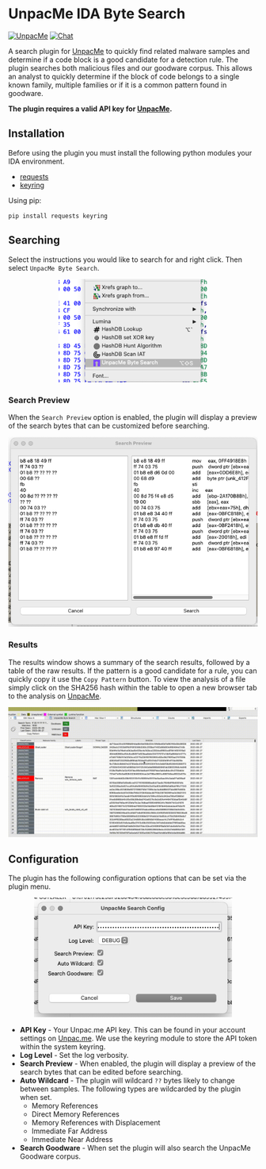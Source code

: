 # UnpacMe IDA Byte Search
[![UnpacMe](https://img.shields.io/badge/Threat_Hunting-UnpacMe-AA00B4)](https://www.unpac.me/) [![Chat](https://img.shields.io/badge/Support-Discord-5462EB)](https://discord.gg/cw4U3WHvpn)

A search plugin for [UnpacMe](https://unpac.me/) to quickly find related malware samples and determine if a code block is a good
candidate for a detection rule. The plugin searches both malicious files and our goodware corpus.  This allows an analyst to quickly determine
if the block of code belongs to a single known family, multiple families or if it is a common pattern found in goodware.

**The plugin requires a valid API key for [UnpacMe](https://www.unpac.me/).**

## Installation
Before using the plugin you must install the following python modules your IDA environment.

- [requests](https://pypi.org/project/requests/)
- [keyring](https://pypi.org/project/keyring/)

Using pip:
```
pip install requests keyring
```

## Searching

Select the instructions you would like to search for and right click. Then select `UnpacMe Byte Search`.

<p align="center">
    <img width="300" alt="Example Results" src="imgs/search_example.png?raw=true">
</p>

### Search Preview

When the `Search Preview` option is enabled, the plugin will display a preview of the search bytes that can be customized before searching.

<p align="center">
    <img width="600" alt="Example Results" src="imgs/search_preview.png?raw=true">
</p>

### Results

The results window shows a summary of the search results, followed by a table of the raw results. If the pattern is a
good candidate for a rule, you can quickly copy it use the `Copy Pattern` button.  To view the analysis of a file simply
click on the SHA256 hash within the table to open a new browser tab to the analysis on [UnpacMe](https://www.unpac.me).

<p align="center">
    <img width="600" alt="Example Results" src="imgs/example_results.gif?raw=true">
</p>

## Configuration

The plugin has the following configuration options that can be set via the plugin menu.

<p align="center">
    <img width="400" alt="Example Results" src="imgs/config.png?raw=true">
</p>


 - **API Key** - Your Unpac.me API key. This can be found in your account settings on [Unpac.me](https://www.unpac.me/account#/). We use the keyring module
to store the API token within the system keyring.
 - **Log Level** - Set the log verbosity.
 - **Search Preview** - When enabled, the plugin will display a preview of the search bytes that can be edited before searching.
 - **Auto Wildcard** - The plugin will wildcard  `??` bytes likely to change between samples. The following types are wildcarded by
 the plugin when set.
   - Memory References
   - Direct Memory References
   - Memory References with Displacement
   - Immediate Far Address
   - Immediate Near Address
 - **Search Goodware** - When set the plugin will also search the UnpacMe Goodware corpus.


